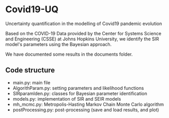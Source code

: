 # Covid19-UQ
Uncertainty quantification in the modelling of Covid19 pandemic evolution

Based on the COVID-19 Data provided by the Center for Systems Science and Engineering (CSSE) at Johns Hopkins University, we identify the SIR model's parameters using the Bayesian approach.
 
We have documented some results in the documents folder. 
## Code structure
- main.py:  main file
- AlgorithParam.py: setting parameters and likelihood functions
- SIRparamIden.py: classes for Bayesian parameter identification
- models.py: implementation of SIR and SEIR models
- mh_mcmc.py: Metropolis-Hasting Markov Chain Monte Carlo algorithm
- postProcessing.py: post-processing (save and load results, and plot)
